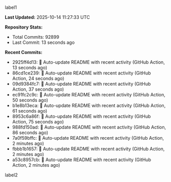 
label1 
<!-- ACTIVITY_START -->
**Last Updated:** 2025-10-14 11:27:33 UTC

**Repository Stats:**
- Total Commits: 92899
- Last Commit: 13 seconds ago

**Recent Commits:**
- 2925ff4d13: 🤖 Auto-update README with recent activity (GitHub Action, 13 seconds ago)
- 86cd1ce239: 🤖 Auto-update README with recent activity (GitHub Action, 24 seconds ago)
- 09d9384fc7: 🤖 Auto-update README with recent activity (GitHub Action, 37 seconds ago)
- ec91fc2c9c: 🤖 Auto-update README with recent activity (GitHub Action, 50 seconds ago)
- b1e8b13eca: 🤖 Auto-update README with recent activity (GitHub Action, 61 seconds ago)
- 8953c6a86f: 🤖 Auto-update README with recent activity (GitHub Action, 75 seconds ago)
- 988fd150ad: 🤖 Auto-update README with recent activity (GitHub Action, 86 seconds ago)
- 7a0f59bffc: 🤖 Auto-update README with recent activity (GitHub Action, 2 minutes ago)
- fbbb1b1657: 🤖 Auto-update README with recent activity (GitHub Action, 2 minutes ago)
- a53c8957cb: 🤖 Auto-update README with recent activity (GitHub Action, 2 minutes ago)
<!-- ACTIVITY_END -->

label2

